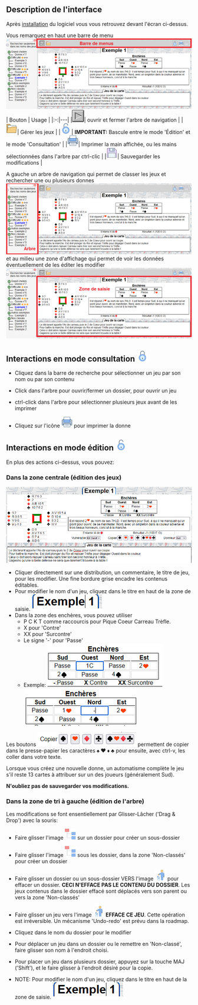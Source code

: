 ## Description de l'interface

Après [installation](./install.md) du logiciel vous vous retrouvez devant l'écran ci-dessus.

Vous remarquez en haut une barre de menu
![Barres des menus](./doc/menus.png)
| Bouton | Usage |
|:-:|---|
|![Barres des menus](./images/arrow_d.png)| ouvrir et fermer l'arbre de navigation |
|![Barres des menus](./images/dossier.png)| Gérer les jeux |
|![Accès éditeur](./images/Unlock.png)| **IMPORTANT:** Bascule entre le mode 'Édition' et le mode 'Consultation' |
|![Imprimer](./images/print_30px.png)| Imprimer la main affichée, ou les mains sélectionnées dans l'arbre par ctrl-clic |
|![Sauver](./images/save_30px.png)| Sauvegarder les modifications |

A gauche un arbre de navigation qui permet de classer les jeux et rechercher une ou plusieurs donnes
![Arbre](./doc/arbre.png)
et au milieu une zone d'affichage qui permet de voir les données éventuellement de les éditer les modifier
![Zone de saisie](./doc/saisie.png)

## Interactions en mode consultation ![Mode consultation](./images/Lock.png)

-   Cliquez dans la barre de recherche pour sélectionner un jeu par son nom ou par son contenu

-   Click dans l'arbre pour ouvrir/fermer un dossier, pour ouvrir un jeu

-   ctrl-click dans l'arbre pour sélectionner plusieurs jeux avant de les imprimer

-   Cliquez sur l'icône ![Imprimer](./images/print_30px.png) pour imprimer la donne

## Interactions en mode édition ![Mode édition](./images/Unlock.png)

En plus des actions ci-dessus, vous pouvez:

### Dans la zone centrale (édition des jeux)

![Mode édition](./doc/editer.png)

-   Cliquer directement sur une distribution, un commentaire, le titre de jeu, pour les modifier. Une fine bordure grise encadre les contenus éditables.
-   Pour modifier le nom d'un jeu, cliquez dans le titre en haut de la zone de saisie. ![titre](./doc/titre.png)
-   Dans la zone des enchères, vous pouvez utiliser
    -   P C K T comme raccourcis pour Pique Coeur Carreau Trèfle.
    -   X pour 'Contre'
    -   XX pour 'Surcontre'
    -   Le signe '-' pour 'Passe'
    -   Exemple: ![Exemple 1](./doc/enchere1.png) ![Exemple 2](./doc/enchere2.png)

Les boutons ![Boutons](./doc/boutons.png) permettent de copier dans le presse-papier les caractères **♠ ♥ ♦ ♣** pour ensuite, avec ctrl-v, les coller dans votre texte.

Lorsque vous créez une nouvelle donne, un automatisme complète le jeu s'il reste 13 cartes à attribuer sur un des joueurs (généralement Sud).

**N'oubliez pas de sauvegarder vos modifications.**

### Dans la zone de tri à gauche (édition de l'arbre)

Les modifications se font ensentiellement par Glisser-Lâcher ('Drag & Drop') avec la souris:

-   Faire glisser l'image ![Arborescence](./images/subtree.png) sur un dossier pour créer un sous-dossier

-   Faire glisser l'image ![Arborescence](./images/subtree.png) sous les dossier, dans la zone 'Non-classés' pour créer un dossier

-   Faire glisser un dossier ou un sous-dossier VERS l'image ![Poubelle](./images/trash_40px.png) pour effacer un dossier. **CECI N'EFFACE PAS LE CONTENU DU DOSSIER**. Les jeux contenus dans le dossier effacé sont déplacés vers son parent ou vers la zone 'Non-classés'

-   Faire glisser un jeu vers l'image ![Poubelle](./images/trash_40px.png) **EFFACE CE JEU**. Cette opération est irréversible. Un mécanisme 'Undo-redo' est prévu dans la roadmap.

-   Cliquez dans le nom du dossier pour le modifier

-   Pour déplacer un jeu dans un dossier ou le remettre en 'Non-classé', faire glisser son nom à l'endroit choisi.

-   Pour placer un jeu dans plusieurs dossier, appuyez sur la touche MAJ ('Shift'), et le faire glisser à l'endroit désiré pour la copie.

-   NOTE: Pour modifier le nom d'un jeu, cliquez dans le titre en haut de la zone de saisie. ![titre](./doc/titre.png)

